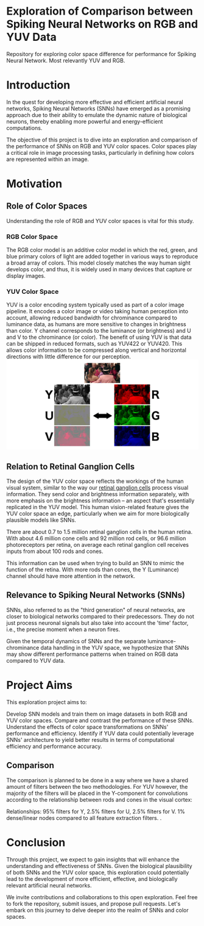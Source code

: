 # Exploration of Comparison between Spiking Neural Networks on RGB and YUV Data
Repository for exploring color space difference for performance for Spiking Neural Network. Most relevantly YUV and RGB.

# Introduction

In the quest for developing more effective and efficient artificial neural networks, Spiking Neural Networks (SNNs) have emerged as a promising approach due to their ability to emulate the dynamic nature of biological neurons, thereby enabling more powerful and energy-efficient computations.

The objective of this project is to dive into an exploration and comparison of the performance of SNNs on RGB and YUV color spaces. Color spaces play a critical role in image processing tasks, particularly in defining how colors are represented within an image.
# Motivation
## Role of Color Spaces

Understanding the role of RGB and YUV color spaces is vital for this study.
### RGB Color Space

The RGB color model is an additive color model in which the red, green, and blue primary colors of light are added together in various ways to reproduce a broad array of colors. This model closely matches the way human sight develops color, and thus, it is widely used in many devices that capture or display images.
### YUV Color Space

YUV is a color encoding system typically used as part of a color image pipeline. It encodes a color image or video taking human perception into account, allowing reduced bandwidth for chrominance compared to luminance data, as humans are more sensitive to changes in brightness than color. Y channel corresponds to the luminance (or brightness) and U and V to the chrominance (or color). The benefit of using YUV is that data can be shipped in reduced formats, such as YUV422 or YUV420. This allows color information to be compressed along vertical and horizontal directions with little difference for our perception.
![alt text](RGB-YUV.jpg)
## Relation to Retinal Ganglion Cells

The design of the YUV color space reflects the workings of the human visual system, similar to the way our [retinal ganglion cells](https://en.wikipedia.org/wiki/Retinal_ganglion_cell) process visual information. They send color and brightness information separately, with more emphasis on the brightness information – an aspect that's essentially replicated in the YUV model. This human vision-related feature gives the YUV color space an edge, particularly when we aim for more biologically plausible models like SNNs.

There are about 0.7 to 1.5 million retinal ganglion cells in the human retina. With about 4.6 million cone cells and 92 million rod cells, or 96.6 million photoreceptors per retina, on average each retinal ganglion cell receives inputs from about 100 rods and cones.

This information can be used when trying to build an SNN to mimic the function of the retina. With more rods than cones, the Y (Luminance) channel should have more attention in the network.
## Relevance to Spiking Neural Networks (SNNs)

SNNs, also referred to as the "third generation" of neural networks, are closer to biological networks compared to their predecessors. They do not just process neuronal signals but also take into account the 'time' factor, i.e., the precise moment when a neuron fires.

Given the temporal dynamics of SNNs and the separate luminance-chrominance data handling in the YUV space, we hypothesize that SNNs may show different performance patterns when trained on RGB data compared to YUV data.
#  Project Aims

This exploration project aims to:

  Develop SNN models and train them on image datasets in both RGB and YUV color spaces.
  Compare and contrast the performance of these SNNs.
  Understand the effects of color space transformations on SNNs' performance and efficiency.
  Identify if YUV data could potentially leverage SNNs' architecture to yield better results in terms of computational efficiency and performance accuracy.

## Comparison

The comparison is planned to be done in a way where we have a shared amount of filters between the two methodologies. For YUV however, the majority of the filters will be placed in the Y-component for convolutions according to the relationship between rods and cones in the visual cortex:

Relationships: 95% filters for Y, 2.5% filters for U, 2.5% filters for V. 1% dense/linear nodes compared to all feature extraction filters. 
 .

# Conclusion

Through this project, we expect to gain insights that will enhance the understanding and effectiveness of SNNs. Given the biological plausibility of both SNNs and the YUV color space, this exploration could potentially lead to the development of more efficient, effective, and biologically relevant artificial neural networks.

We invite contributions and collaborations to this open exploration. Feel free to fork the repository, submit issues, and propose pull requests. Let's embark on this journey to delve deeper into the realm of SNNs and color spaces.
